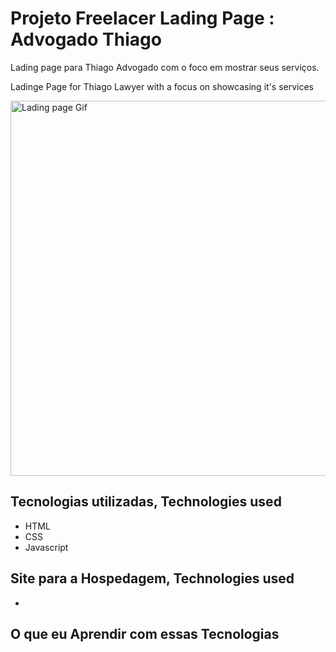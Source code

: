 # Projeto Freelacer Lading Page : Advogado Thiago

Lading page para Thiago Advogado com o foco em mostrar seus serviços. 


Ladinge Page for Thiago Lawyer with a focus on  showcasing it's services



<img src="./src/images/Advogado-Lading-page-gif.mp4" alt="Lading page Gif" height="600px" width="800px"> 


## Tecnologias utilizadas, Technologies used

- HTML
- CSS
- Javascript

## Site para a Hospedagem, Technologies used
-

## O que eu Aprendir com essas Tecnologias
